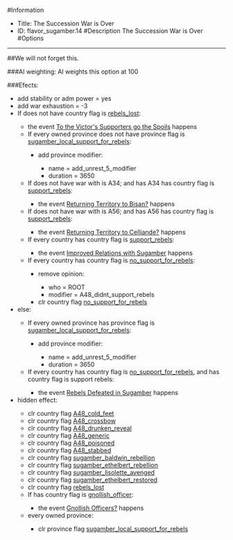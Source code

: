 #Information
 - Title: The Succession War is Over
 - ID: flavor_sugamber.14
#Description
The Succession War is Over
#Options

___
##We will not forget this.

###AI weighting:
AI weights this option at 100


###Efects:<ul><li>add stability or adm power = yes</li><li>add war exhaustion = -3</li><li>If does not have country flag is [rebels_lost](../flags/rebels_lost.md):</li><ul><li>the event [To the Victor's Supporters go the Spoils](../events/to_the_victor_s_supporters_go_the_spoils.md) happens</li><li>If every owned province does not have province flag is [sugamber_local_support_for_rebels](../flags/sugamber_local_support_for_rebels.md):</li><ul><li>add province modifier:</li><ul><li>name = add_unrest_5_modifier</li><li>duration = 3650</li></ul></ul><li>If does not have war with is A34; and  has A34 has country flag is [support_rebels](../flags/support_rebels.md):</li><ul><li>the event [Returning Territory to Bisan?](../events/returning_territory_to_bisan.md) happens</li></ul><li>If does not have war with is A56; and  has A56 has country flag is [support_rebels](../flags/support_rebels.md):</li><ul><li>the event [Returning Territory to Celliande?](../events/returning_territory_to_celliande.md) happens</li></ul><li>If every country has country flag is [support_rebels](../flags/support_rebels.md):</li><ul><li>the event [Improved Relations with Sugamber](../events/improved_relations_with_sugamber.md) happens</li></ul><li>If every country has country flag is [no_support_for_rebels](../flags/no_support_for_rebels.md):</li><ul><li>remove opinion:</li><ul><li>who = ROOT</li><li>modifier = A48_didnt_support_rebels</li></ul><li>clr country flag [no_support_for_rebels](../flags/no_support_for_rebels.md)</li></ul></ul><li>else:</li><ul><li>If every owned province has province flag is [sugamber_local_support_for_rebels](../flags/sugamber_local_support_for_rebels.md):</li><ul><li>add province modifier:</li><ul><li>name = add_unrest_5_modifier</li><li>duration = 3650</li></ul></ul><li>If every country has country flag is [no_support_for_rebels](../flags/no_support_for_rebels.md), and has country flag is support rebels:</li><ul><li>the event [Rebels Defeated in Sugamber](../events/rebels_defeated_in_sugamber.md) happens</li></ul></ul><li>hidden effect:</li><ul><li>clr country flag [A48_cold_feet](../flags/a48_cold_feet.md)</li><li>clr country flag [A48_crossbow](../flags/a48_crossbow.md)</li><li>clr country flag [A48_drunken_reveal](../flags/a48_drunken_reveal.md)</li><li>clr country flag [A48_generic](../flags/a48_generic.md)</li><li>clr country flag [A48_poisoned](../flags/a48_poisoned.md)</li><li>clr country flag [A48_stabbed](../flags/a48_stabbed.md)</li><li>clr country flag [sugamber_baldwin_rebellion](../flags/sugamber_baldwin_rebellion.md)</li><li>clr country flag [sugamber_ethelbert_rebellion](../flags/sugamber_ethelbert_rebellion.md)</li><li>clr country flag [sugamber_lisolette_avenged](../flags/sugamber_lisolette_avenged.md)</li><li>clr country flag [sugamber_ethelbert_restored](../flags/sugamber_ethelbert_restored.md)</li><li>clr country flag [rebels_lost](../flags/rebels_lost.md)</li><li>If has country flag is [gnollish_officer](../flags/gnollish_officer.md):</li><ul><li>the event [Gnollish Officers?](../events/gnollish_officers.md) happens</li></ul><li>every owned province:</li><ul><li>clr province flag [sugamber_local_support_for_rebels](../flags/sugamber_local_support_for_rebels.md)</li></ul></ul></ul>
